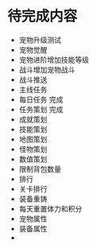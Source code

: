 # 待完成内容
- 宠物升级测试
- 宠物觉醒
- 宠物进阶增加技能等级
- 战斗增加宠物战斗
- 战斗推送
- 主线任务
- 每日任务 完成
- 任务策划 完成
- 成就策划
- 技能策划
- 地图策划
- 怪物策划
- 数值策划
- 限制背包数量
- 排行
- 关卡排行 
- 装备重铸 
- 每天重置体力和积分
- 宠物属性 
- 装备属性 
- 
